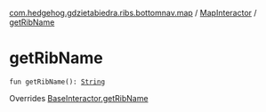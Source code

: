 [com.hedgehog.gdzietabiedra.ribs.bottomnav.map](../index.md) / [MapInteractor](index.md) / [getRibName](./get-rib-name.md)

# getRibName

`fun getRibName(): `[`String`](https://kotlinlang.org/api/latest/jvm/stdlib/kotlin/-string/index.html)

Overrides [BaseInteractor.getRibName](../../com.uber.rib.core/-base-interactor/get-rib-name.md)

